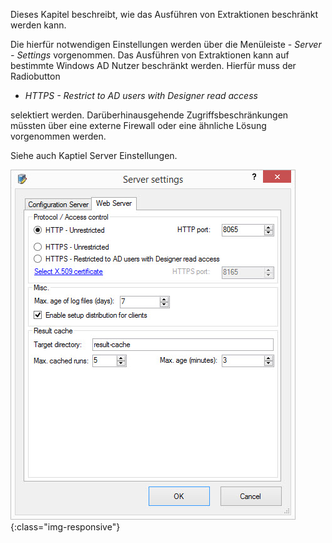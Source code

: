 Dieses Kapitel beschreibt, wie das Ausführen von Extraktionen beschränkt werden kann.

Die hierfür notwendigen Einstellungen werden über die Menüleiste - *Server - Settings* vorgenommen. Das Ausführen von Extraktionen kann auf bestimmte Windows AD Nutzer beschränkt werden. Hierfür muss der Radiobutton 
- *HTTPS - Restrict to AD users with Designer read access* 

selektiert werden. Darüberhinausgehende Zugriffsbeschränkungen müssten über eine externe Firewall oder eine ähnliche Lösung vorgenommen werden.

Siehe auch Kaptiel Server Einstellungen. 

![XU3_ServerSettings_web_tab](/img/content/XU3_ServerSettings_web_tab.jpg){:class="img-responsive"}
 

